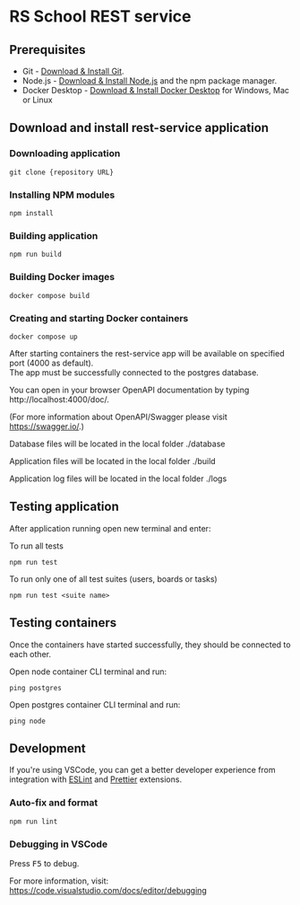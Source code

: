 # RS School REST service  

## Prerequisites  

- Git - [Download & Install Git](https://git-scm.com/downloads).
- Node.js - [Download & Install Node.js](https://nodejs.org/en/download/) and the npm package manager.
- Docker Desktop - [Download & Install Docker Desktop](https://docs.docker.com/get-docker/) for Windows, Mac or Linux  

## Download and install rest-service application  

### Downloading application
```
git clone {repository URL}
```
### Installing NPM modules
```
npm install
```
### Building application
```
npm run build
```
### Building Docker images
```
docker compose build
```
### Creating and starting Docker containers
```
docker compose up
```  
  

After starting containers the rest-service app will be available on specified port (4000 as default).  
The app must be successfully connected to the postgres database.  
  

You can open in your browser OpenAPI documentation by typing http://localhost:4000/doc/.  

(For more information about OpenAPI/Swagger please visit https://swagger.io/.)  
  

Database files will be located in the local folder ./database  

Application files will be located in the local folder ./build  

Application log files will be located in the local folder ./logs  
  
  

## Testing application  

After application running open new terminal and enter:  

To run all tests

```
npm run test
```

To run only one of all test suites (users, boards or tasks)

```
npm run test <suite name>
```  
  

## Testing containers  

Once the containers have started successfully, they should be connected to each other.  

Open node container CLI terminal and run:
```
ping postgres
```  

Open postgres container CLI terminal and run:
```
ping node
```  
  

## Development  

If you're using VSCode, you can get a better developer experience from integration with [ESLint](https://marketplace.visualstudio.com/items?itemName=dbaeumer.vscode-eslint) and [Prettier](https://marketplace.visualstudio.com/items?itemName=esbenp.prettier-vscode) extensions.  
  
  
### Auto-fix and format

```
npm run lint
```  
  

### Debugging in VSCode  

Press <kbd>F5</kbd> to debug.

For more information, visit: https://code.visualstudio.com/docs/editor/debugging
